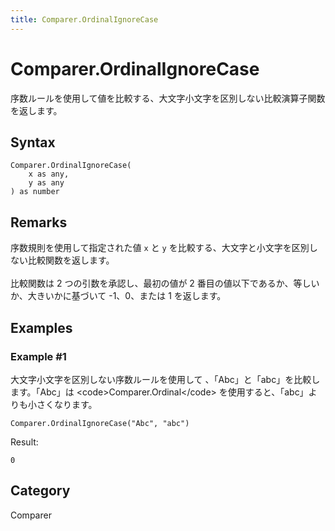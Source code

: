 ```yaml
---
title: Comparer.OrdinalIgnoreCase
---
```


# Comparer.OrdinalIgnoreCase


序数ルールを使用して値を比較する、大文字小文字を区別しない比較演算子関数を返します。


## Syntax

```powerquery
Comparer.OrdinalIgnoreCase(
    x as any,
    y as any
) as number
```


## Remarks

序数規則を使用して指定された値 <code>x</code> と <code>y</code> を比較する、大文字と小文字を区別しない比較関数を返します。<br />        <br />        比較関数は 2 つの引数を承認し、最初の値が 2 番目の値以下であるか、等しいか、大きいかに基づいて -1、0、または 1 を返します。    


## Examples

### Example #1 
大文字小文字を区別しない序数ルールを使用して 、「Abc」と「abc」を比較します。「Abc」は &lt;code&gt;Comparer.Ordinal&lt;/code&gt; を使用すると、「abc」よりも小さくなります。
```powerquery
Comparer.OrdinalIgnoreCase("Abc", "abc")
```

Result: 
```powerquery
0
```




## Category
Comparer
